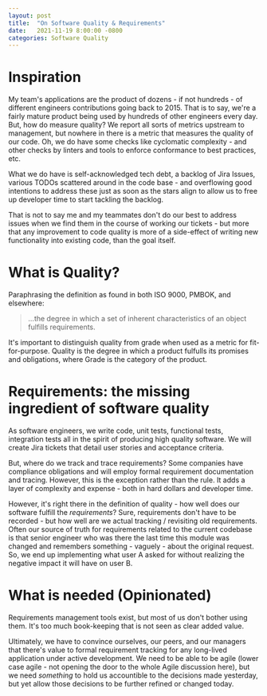 ```yaml
---
layout: post
title:  "On Software Quality & Requirements"
date:   2021-11-19 8:00:00 -0800
categories: Software Quality
---
```


# Inspiration

My team's applications are the product of dozens - if not hundreds - of different engineers
contributions going back to 2015. That is to say, we're a fairly mature product being used
by hundreds of other engineers every day. But, how do measure quality? We report all sorts of
metrics upstream to management, but nowhere in there is a metric that measures the quality of
our code. Oh, we do have some checks like cyclomatic complexity - and other checks by linters
and tools to enforce conformance to best practices, etc.

What we do have is self-acknowledged tech debt, a backlog of Jira Issues, various TODOs 
scattered around in the code base - and overflowing good intentions to address these just as 
soon as the stars align to allow us to free up developer time to start tackling the backlog.

That is not to say me and my teammates don't do our best to address issues when we find them
in the course of working our tickets - but more that any improvement to code quality is more
of a side-effect of writing new functionality into existing code, than the goal itself.

# What is Quality?

Paraphrasing the definition as found in both ISO 9000, PMBOK, and elsewhere:
> ...the degree in which a set of inherent characteristics of an object fulfills requirements.

It's important to distinguish quality from grade when used as a metric for fit-for-purpose.
Quality is the degree in which a product fulfulls its promises and obligations, where Grade 
is the category of the product. 

# Requirements: the missing ingredient of software quality

As software engineers, we write code, unit tests, functional tests, integration tests all in the 
spirit of producing high quality software. We will create Jira tickets that detail user stories
and acceptance criteria. 

But, where do we track and trace requirements? Some companies have compliance obligations and
will employ formal requirement documentation and tracing. However, this is the exception rather
than the rule. It adds a layer of complexity and expense - both in hard dollars and developer 
time.

However, it's right there in the definition of quality - how well does our software fulfill
the _requirements_? Sure, requirements don't have to be recorded - but how well are we actual
tracking / revisiting old requirements. Often our source of truth for requirements related to
the current codebase is that senior engineer who was there the last time this module was changed
and remembers something - vaguely - about the original request. So, we end up implementing
what user A asked for without realizing the negative impact it will have on user B.

# What is needed (Opinionated)

Requirements management tools exist, but most of us don't bother using them. It's too much
book-keeping that is not seen as clear added value.

Ultimately, we have to convince ourselves, our peers, and our managers that there's value to
formal requirement tracking for any long-lived application under active development. We need
to be able to be agile (lower case agile - not opening the door to the whole Agile discussion
here), but we need _something_ to hold us accountible to the decisions made yesterday, but
yet allow those decisions to be further refined or changed today.



